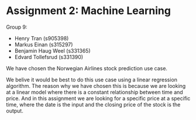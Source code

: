 # Assignment 2: Machine Learning

Group 9:
- Henry Tran (s905398)
- Markus Einan (s315297)
- Benjamin Haug Weel (s331365)
- Edvard Tollefsrud (s331390)

We have chosen the Norwegian Airlines stock prediction use case.

We belive it would be best to do this use case using a linear regression algorithm.
The reason why we have chosen this is because we are looking at a linear model where
there is a constant relationship between time and price. And in this assignment we are 
looking for a specific price at a specific time, where the date is the input 
and the closing price of the stock is the output.
